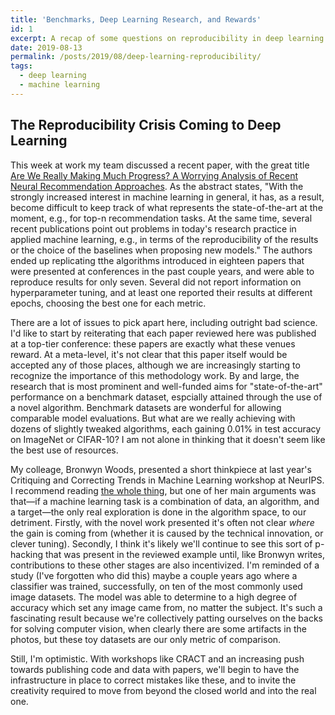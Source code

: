 ```yaml
---
title: 'Benchmarks, Deep Learning Research, and Rewards'
id: 1
excerpt: A recap of some questions on reproducibility in deep learning.
date: 2019-08-13
permalink: /posts/2019/08/deep-learning-reproducibility/
tags:
  - deep learning
  - machine learning
---
```


## The Reproducibility Crisis Coming to Deep Learning

This week at work my team discussed a recent paper, with the great title [Are We Really Making Much Progress? A Worrying Analysis of Recent Neural Recommendation Approaches](https://arxiv.org/abs/1907.06902). As the abstract states, "With the strongly increased interest in machine learning in general, it has, as a result, become difficult to keep track of what represents the state-of-the-art at the moment, e.g., for top-n recommendation tasks. At the same time, several recent publications point out problems in today's research practice in applied machine learning, e.g., in terms of the reproducibility of the results or the choice of the baselines when proposing new models." The authors ended up replicating tthe algorithms introduced in eighteen papers that were presented at conferences in the past couple years, and were able to reproduce results for only seven. Several did not report information on hyperparameter tuning, and at least one reported their results at different epochs, choosing the best one for each metric.

There are a lot of issues to pick apart here, including outright bad science. I'd like to start by reiterating that each paper reviewed here was published at a top-tier conference: these papers are exactly what these venues reward. At a meta-level, it's not clear that this paper itself would be accepted any of those places, although we are increasingly starting to recognize the importance of this methodology work. By and large, the research that is most prominent and well-funded aims for "state-of-the-art" performance on a benchmark dataset, espcially attained through the use of a novel algorithm. Benchmark datasets are wonderful for allowing comparable model evaluations. But what are we really achieving with dozens of slightly tweaked algorithms, each gaining 0.01% in test accuracy on ImageNet or CIFAR-10? I am not alone in thinking that it doesn't seem like the best use of resources.

My colleage, Bronwyn Woods, presented a short thinkpiece at last year's Critiquing and Correcting Trends in Machine Learning workshop at NeurIPS. I recommend reading [the whole thing](https://arxiv.org/abs/1812.01495), but one of her main arguments was that—if a machine learning task is a combination of data, an algorithm, and a target—the only real exploration is done in the algorithm space, to our detriment. Firstly, with the novel work presented it's often not clear _where_ the gain is coming from (whether it is caused by the technical innovation, or clever tuning). Secondly, I think it's likely we'll continue to see this sort of p-hacking that was present in the reviewed example until, like Bronwyn writes, contributions to these other stages are also incentivized. I'm reminded of a study (I've forgotten who did this) maybe a couple years ago where a classifier was trained, successfully, on ten of the most commonly used image datasets. The model was able to determine to a high degree of accuracy which set any image came from, no matter the subject. It's such a fascinating result because we're collectively patting ourselves on the backs for solving computer vision, when clearly there are some artifacts in the photos, but these toy datasets are our only metric of comparison.

Still, I'm optimistic. With workshops like CRACT and an increasing push towards publishing code and data with papers, we'll begin to have the infrastructure in place to correct mistakes like these, and to invite the creativity required to move from beyond the closed world and into the real one.
